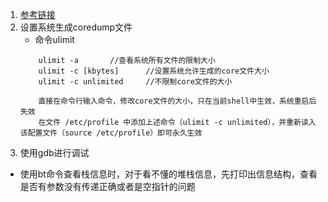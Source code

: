 1. [参考链接](https://linuxtools-rst.readthedocs.io/zh_CN/latest/tool/gdb.html)
2. 设置系统生成coredump文件
    - 命令ulimit
    ```
        ulimit -a       //查看系统所有文件的限制大小
        ulimit -c [kbytes]      //设置系统允许生成的core文件大小
        ulimit -c unlimited     //不限制core文件的大小

        直接在命令行输入命令，修改core文件的大小，只在当前shell中生效，系统重启后失效
        在文件 /etc/profile 中添加上述命令（ulimit -c unlimited），并重新读入该配置文件（source /etc/profile）即可永久生效
    ```
3. 使用gdb进行调试
  - 使用bt命令查看栈信息时，对于看不懂的堆栈信息，先打印出信息结构，查看是否有参数没有传递正确或者是空指针的问题
